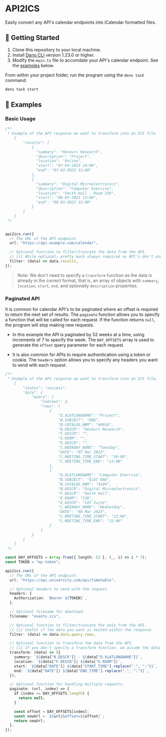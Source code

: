 # API2ICS

Easily convert any API's calendar endpoints into iCalendar formatted files.

## 🚀 Getting Started

1. Clone this repository to your local machine.
2. Install [Deno CLI](https://deno.land/) version 1.23.0 or higher.
3. Modify the `main.ts` file to accomdate your API's calendar endpoint. See the [examples](#📖-examples) below.

From within your project folder, run the program using the `deno task` command:

```bash
deno task start
```

## 📖 Examples

### Basic Usage
```ts
/**
 * Example of the API response we want to transform into an ICS file.
    {
        "results": [
            {
              "summary": "Honours Research",
              "description": "Project",
              "location": "Online",
              "start": "07-03-2023 10:00",
              "end": "07-03-2023 13:00"
            },
            {
              "summary": "Digital Microelectronics",
              "description": "Computer Exercise",
              "location": "Smith Hall - Room 236",
              "start": "08-03-2023 13:00",
              "end": "08-03-2023 15:00"
            }
        ]
    }
 */


api2ics.run({
  // The URL of the API endpoint.
  url: "https://api.example.com/calendar",

  // Optional function to filter/truncate the data from the API.
  // [i] While optional, pretty much always required as API's don't usually return raw arrays.
  filter: (data) => data.results,
});
```

> Note: We don't need to specify a `transform` function as the data is already in the correct format, that is, an array of objects with `summary`, `location`, `start`, `end`, and optionally `description` properties.


### Paginated API
It is common for calendar API's to be paginated where an offset is required to return the next set of results. The `paginate` function allows you to specify a function that will be called for each request. If the function returns `null`, the program will stop making new requests.

- In this example the API is paginated by 52 weeks at a time, using increments of 7 to specify the week. The `DAY_OFFSETS` array is used to generate the `offset` query parameter for each request.

- It is also common for APIs to require authentication using a token or cookie. The `headers` option allows you to specify any headers you want to send with each request.

```ts
/**
 * Example of the API response we want to transform into an ICS file.
    {
        "status": "success",
        "data": {
            "query": {
                "numrows": 2,
                "rows": [
                    {
                        "D.XLATLONGNAME": "Project",
                        "B.SUBJECT": "ENG",
                        "B.CATALOG_NBR": "4001A",
                        "B.DESCR": "Honours Research",
                        "F.DESCR": "",
                        "E.ROOM": "",
                        "E.DESCR": "",
                        "C.WEEKDAY_NAME": "Tuesday",
                        "DATE": "07 Mar 2023",
                        "C.MEETING_TIME_START": "10:00",
                        "C.MEETING_TIME_END": "13:00"
                    },
                    {
                        "D.XLATLONGNAME": "Computer Exercise",
                        "B.SUBJECT": "ELEC ENG",
                        "B.CATALOG_NBR": "4109",
                        "B.DESCR": "Digital Microelectronics",
                        "F.DESCR": "Smith Hall",
                        "E.ROOM": "236",
                        "E.DESCR": "CAT Suite",
                        "C.WEEKDAY_NAME": "Wednesday",
                        "DATE": "08 Mar 2023",
                        "C.MEETING_TIME_START": "13:00",
                        "C.MEETING_TIME_END": "15:00"
                    }
                ]
            }
        }
    }
 */

const DAY_OFFSETS = Array.from({ length: 52 }, (_, i) => i * 7);
const TOKEN = "my-token";

api2ics.run({
  // The URL of the API endpoint.
  url: "https://api.university.com/api/timetable",

  // Optional headers to send with the request.
  headers: {
    Authorization: `Bearer ${TOKEN}`,
  },

  // Optional filename for download.
  filename: "events.ics",

  // Optional function to filter/truncate the data from the API.
  // [i] Useful if the data you want is nested within the response.
  filter: (data) => data.data.query.rows,

  // Optional function to transform the data from the API.
  // [i] If you don't specify a transform function, we assume the data is in the correct format.
  transform: (data) => ({
    summary: `${data["B.DESCR"]} - ${data["D.XLATLONGNAME"]}`,
    location: `${data["F.DESCR"]} ${data["E.ROOM"]}`,
    start: `${data["DATE"]} ${data["START_TIME"].replace(".", ":")}`,
    end: `${data["DATE"]} ${data["END_TIME"].replace(".", ":")}`,
  }),

  // Optional function for handling multiple requests.
  paginate: (url, index) => {
    if (index >= DAY_OFFSETS.length) {
      return null;
    }

    const offset = DAY_OFFSETS[index];
    const newUrl = `${url}&offset=${offset}`;
    return newUrl;
  },
});
```